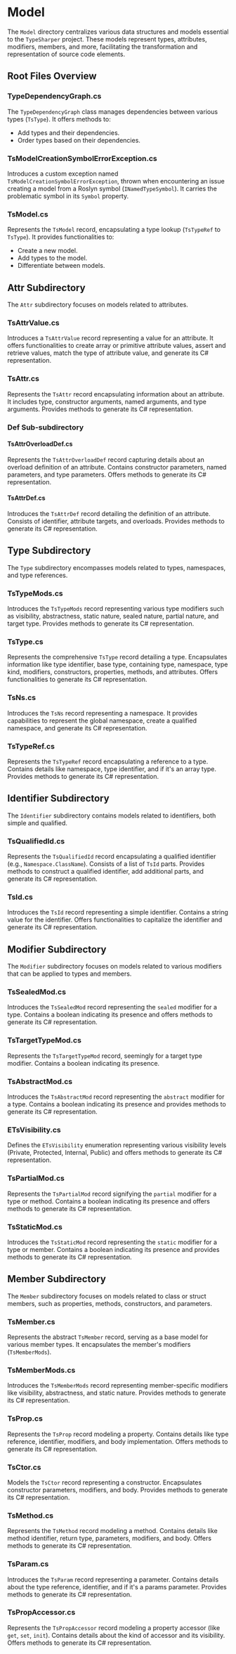 
# Model

The `Model` directory centralizes various data structures and models essential to the `TypeSharper` project. These models represent types, attributes, modifiers, members, and more, facilitating the transformation and representation of source code elements.

## Root Files Overview

### TypeDependencyGraph.cs
The `TypeDependencyGraph` class manages dependencies between various types (`TsType`). It offers methods to:
- Add types and their dependencies.
- Order types based on their dependencies.

### TsModelCreationSymbolErrorException.cs
Introduces a custom exception named `TsModelCreationSymbolErrorException`, thrown when encountering an issue creating a model from a Roslyn symbol (`INamedTypeSymbol`). It carries the problematic symbol in its `Symbol` property.

### TsModel.cs
Represents the `TsModel` record, encapsulating a type lookup (`TsTypeRef` to `TsType`). It provides functionalities to:
- Create a new model.
- Add types to the model.
- Differentiate between models.


## Attr Subdirectory

The `Attr` subdirectory focuses on models related to attributes.

### TsAttrValue.cs
Introduces a `TsAttrValue` record representing a value for an attribute. It offers functionalities to create array or primitive attribute values, assert and retrieve values, match the type of attribute value, and generate its C# representation.

### TsAttr.cs
Represents the `TsAttr` record encapsulating information about an attribute. It includes type, constructor arguments, named arguments, and type arguments. Provides methods to generate its C# representation.

### Def Sub-subdirectory

#### TsAttrOverloadDef.cs
Represents the `TsAttrOverloadDef` record capturing details about an overload definition of an attribute. Contains constructor parameters, named parameters, and type parameters. Offers methods to generate its C# representation.

#### TsAttrDef.cs
Introduces the `TsAttrDef` record detailing the definition of an attribute. Consists of identifier, attribute targets, and overloads. Provides methods to generate its C# representation.


## Type Subdirectory

The `Type` subdirectory encompasses models related to types, namespaces, and type references.

### TsTypeMods.cs
Introduces the `TsTypeMods` record representing various type modifiers such as visibility, abstractness, static nature, sealed nature, partial nature, and target type. Provides methods to generate its C# representation.

### TsType.cs
Represents the comprehensive `TsType` record detailing a type. Encapsulates information like type identifier, base type, containing type, namespace, type kind, modifiers, constructors, properties, methods, and attributes. Offers functionalities to generate its C# representation.

### TsNs.cs
Introduces the `TsNs` record representing a namespace. It provides capabilities to represent the global namespace, create a qualified namespace, and generate its C# representation.

### TsTypeRef.cs
Represents the `TsTypeRef` record encapsulating a reference to a type. Contains details like namespace, type identifier, and if it's an array type. Provides methods to generate its C# representation.


## Identifier Subdirectory

The `Identifier` subdirectory contains models related to identifiers, both simple and qualified.

### TsQualifiedId.cs
Represents the `TsQualifiedId` record encapsulating a qualified identifier (e.g., `Namespace.ClassName`). Consists of a list of `TsId` parts. Provides methods to construct a qualified identifier, add additional parts, and generate its C# representation.

### TsId.cs
Introduces the `TsId` record representing a simple identifier. Contains a string value for the identifier. Offers functionalities to capitalize the identifier and generate its C# representation.


## Modifier Subdirectory

The `Modifier` subdirectory focuses on models related to various modifiers that can be applied to types and members.

### TsSealedMod.cs
Introduces the `TsSealedMod` record representing the `sealed` modifier for a type. Contains a boolean indicating its presence and offers methods to generate its C# representation.

### TsTargetTypeMod.cs
Represents the `TsTargetTypeMod` record, seemingly for a target type modifier. Contains a boolean indicating its presence.

### TsAbstractMod.cs
Introduces the `TsAbstractMod` record representing the `abstract` modifier for a type. Contains a boolean indicating its presence and provides methods to generate its C# representation.

### ETsVisibility.cs
Defines the `ETsVisibility` enumeration representing various visibility levels (Private, Protected, Internal, Public) and offers methods to generate its C# representation.

### TsPartialMod.cs
Represents the `TsPartialMod` record signifying the `partial` modifier for a type or method. Contains a boolean indicating its presence and offers methods to generate its C# representation.

### TsStaticMod.cs
Introduces the `TsStaticMod` record representing the `static` modifier for a type or member. Contains a boolean indicating its presence and provides methods to generate its C# representation.


## Member Subdirectory

The `Member` subdirectory focuses on models related to class or struct members, such as properties, methods, constructors, and parameters.

### TsMember.cs
Represents the abstract `TsMember` record, serving as a base model for various member types. It encapsulates the member's modifiers (`TsMemberMods`).

### TsMemberMods.cs
Introduces the `TsMemberMods` record representing member-specific modifiers like visibility, abstractness, and static nature. Provides methods to generate its C# representation.

### TsProp.cs
Represents the `TsProp` record modeling a property. Contains details like type reference, identifier, modifiers, and body implementation. Offers methods to generate its C# representation.

### TsCtor.cs
Models the `TsCtor` record representing a constructor. Encapsulates constructor parameters, modifiers, and body. Provides methods to generate its C# representation.

### TsMethod.cs
Represents the `TsMethod` record modeling a method. Contains details like method identifier, return type, parameters, modifiers, and body. Offers methods to generate its C# representation.

### TsParam.cs
Introduces the `TsParam` record representing a parameter. Contains details about the type reference, identifier, and if it's a params parameter. Provides methods to generate its C# representation.


### TsPropAccessor.cs
Represents the `TsPropAccessor` record modeling a property accessor (like `get`, `set`, `init`). Contains details about the kind of accessor and its visibility. Offers methods to generate its C# representation.

